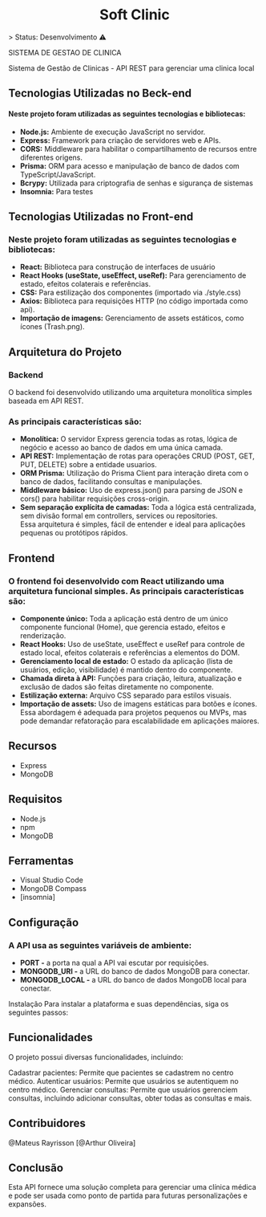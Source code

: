 <div style="text-align: center;"><h1>Soft Clinic</h1></div>
> Status: Desenvolvimento ⚠️
<p>SISTEMA DE GESTAO DE CLINICA</p>
Sistema de Gestão de Clinicas - API REST 
para gerenciar uma clinica local

<h2>Tecnologias Utilizadas no Beck-end</h2>
<h4>Neste projeto foram utilizadas as seguintes tecnologias e bibliotecas:</h4>
<ul>
 <li><b>Node.js:</b> Ambiente de execução JavaScript no servidor.</li>
 <li><b>Express:</b> Framework para criação de servidores web e APIs.</li>
 <li><b>CORS:</b> Middleware para habilitar o compartilhamento de recursos entre diferentes origens.</li>
 <li><b>Prisma:</b> ORM para acesso e manipulação de banco de dados com TypeScript/JavaScript.</li>
 <li><b>Bcrypy:</b> Utilizada para criptografia de senhas e sigurança de sistemas</li>
 <li><b>Insomnia:</b> Para testes</li>
</ul>
      
<h2>Tecnologias Utilizadas no Front-end</h2>

<h3>Neste projeto foram utilizadas as seguintes tecnologias e bibliotecas:</h3>

<ul>
 <li><b>React:</b> Biblioteca para construção de interfaces de usuário</li>
 <li><b>React Hooks (useState, useEffect, useRef):</b> Para gerenciamento de estado, efeitos colaterais e referências.</li>
 <li><b>CSS:</b> Para estilização dos componentes (importado via ./style.css)</li>
 <li><b>Axios:</b> Biblioteca para requisições HTTP (no código importada como api).</li>
 <li><b>Importação de imagens:</b> Gerenciamento de assets estáticos, como ícones (Trash.png).</li>
</ul>

<h2>Arquitetura do Projeto</h2>

<h3>Backend</h3>
O backend foi desenvolvido utilizando uma arquitetura monolítica simples baseada em API REST. 

<h3>As principais características são:</h3>

<ul>
 <li><b>Monolítica:</b> O servidor Express gerencia todas as rotas, lógica de negócio e acesso ao banco de dados em uma única camada.</li>
 <li><b>API REST:</b> Implementação de rotas para operações CRUD (POST, GET, PUT, DELETE) sobre a entidade usuarios.</li>
 <li><b>ORM Prisma:</b> Utilização do Prisma Client para interação direta com o banco de dados, facilitando consultas e manipulações.</li>
 <li><b>Middleware básico:</b> Uso de express.json() para parsing de JSON e cors() para habilitar requisições cross-origin.</li>
 <li><b>Sem separação explícita de camadas:</b> Toda a lógica está centralizada, sem divisão formal em controllers, services ou repositories.</li>
 Essa arquitetura é simples, fácil de entender e ideal para aplicações pequenas ou protótipos rápidos.
</ul>

<h2>Frontend</h2>
<h3>O frontend foi desenvolvido com React utilizando uma arquitetura funcional simples. As principais características são:</h3>
<ul>
 <li><b>Componente único:</b> Toda a aplicação está dentro de um único componente funcional (Home), que gerencia estado, efeitos e renderização.</li>
 <li><b>React Hooks:</b> Uso de useState, useEffect e useRef para controle de estado local, efeitos colaterais e referências a elementos do DOM.</li>
 <li><b>Gerenciamento local de estado:</b> O estado da aplicação (lista de usuários, edição, visibilidade) é mantido dentro do componente.</li>
 <li><b>Chamada direta à API:</b> Funções para criação, leitura, atualização e exclusão de dados são feitas diretamente no componente.</li>
 <li><b>Estilização externa:</b> Arquivo CSS separado para estilos visuais.</li>
 <li><b>Importação de assets:</b> Uso de imagens estáticas para botões e ícones.</li>
 Essa abordagem é adequada para projetos pequenos ou MVPs, mas pode demandar refatoração para escalabilidade em aplicações maiores.
</ul>

<h2>Recursos</h2>

<ul>
 <li>Express</li>
 <li>MongoDB</li>
</ul>

<h2>Requisitos</h2>
<ul>
 <li>Node.js</li>
 <li>npm</li>
 <li>MongoDB</li>
</ul>
<h2>Ferramentas</h2>
 <ul>
 <li>Visual Studio Code</li>
 <li>MongoDB Compass</li>
 <li>[insomnia]</li>
</ul>  
<h2>Configuração</h2>

<h3>A API usa as seguintes variáveis de ambiente:</h3>
<ul>
 <li><b>PORT -</b> a porta na qual a API vai escutar por requisições.</li>
 <li><b>MONGODB_URI -</b> a URL do banco de dados MongoDB para conectar.</li>
 <li><b>MONGODB_LOCAL -</b> a URL do banco de dados MongoDB local para conectar.</li>
</ul>  



Instalação
Para instalar a plataforma e suas dependências, siga os seguintes passos:

<h2>Funcionalidades</h2>
O projeto possui diversas funcionalidades, incluindo:

Cadastrar pacientes: Permite que pacientes se cadastrem no centro médico.
Autenticar usuários: Permite que usuários se autentiquem no centro médico.
Gerenciar consultas: Permite que usuários gerenciem consultas, incluindo adicionar consultas, obter todas as consultas e mais.

<h2>Contribuidores</h2>
@Mateus Rayrisson
[@Arthur Oliveira]

<h2>Conclusão</h2>
Esta API fornece uma solução completa para gerenciar uma clínica médica e pode ser usada como ponto de partida para futuras personalizações e expansões.
 
